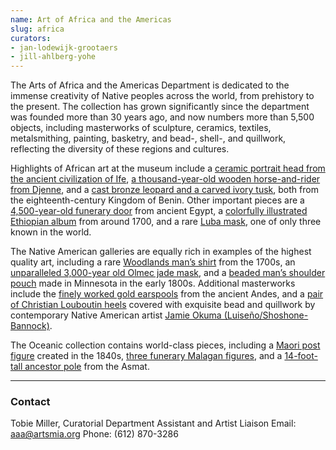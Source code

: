 ```yaml
---
name: Art of Africa and the Americas
slug: africa
curators:
- jan-lodewijk-grootaers
- jill-ahlberg-yohe
---
```


The Arts of Africa and the Americas Department is dedicated to the immense creativity of Native peoples across the world, from prehistory to the present. The collection has grown significantly since the department was founded more than 30 years ago, and now numbers more than 5,500 objects, including masterworks of sculpture, ceramics, textiles, metalsmithing, painting, basketry, and bead-, shell-, and quillwork, reflecting the diversity of these regions and cultures.

Highlights of African art at the museum include a [ceramic portrait head from the ancient civilization of Ife](http://collections.artsmia.org/art/4866), [a thousand-year-old wooden horse-and-rider from Djenne](http://collections.artsmia.org/art/3183), and a [cast bronze leopard and a carved ivory tusk](http://collections.artsmia.org/art/1312), both from the eighteenth-century Kingdom of Benin. Other important pieces are a [4,500-year-old funerary door](http://collections.artsmia.org/art/1230) from ancient Egypt, a [colorfully illustrated Ethiopian album](http://collections.artsmia.org/art/108767) from around 1700, and a rare [Luba mask](http://collections.artsmia.org/art/1235), one of only three known in the world.


The Native American galleries are equally rich in examples of the highest quality art, including a rare [Woodlands man’s shirt](http://collections.artsmia.org/art/111380) from the 1700s, an [unparalleled 3,000-year old Olmec jade mask](http://collections.artsmia.org/art/62148), and a [beaded man’s shoulder pouch](http://collections.artsmia.org/art/13621) made in Minnesota in the early 1800s. Additional masterworks include the [finely worked gold earspools](http://collections.artsmia.org/art/7991) from the ancient Andes, and a [pair of Christian Louboutin heels](http://collections.artsmia.org/art/115749) covered with exquisite bead and quillwork by contemporary Native American artist [Jamie Okuma (Luiseño/Shoshone-Bannock)](http://collections.artsmia.org/search/artist:%22Jamie%20Okuma%22).

The Oceanic collection contains world-class pieces, including a [Maori post figure](http://collections.artsmia.org/art/7177) created in the 1840s, [three funerary Malagan figures](http://collections.artsmia.org/search/malaga/filters/room:%22G256%22), and a [14-foot-tall ancestor pole](http://collections.artsmia.org/art/2138/bis-pole-asmat) from the Asmat.

---

### Contact
Tobie Miller, Curatorial Department Assistant and Artist Liaison
Email: [aaa@artsmia.org](mailto:aaa@artsmia.org)
Phone: (612) 870-3286
